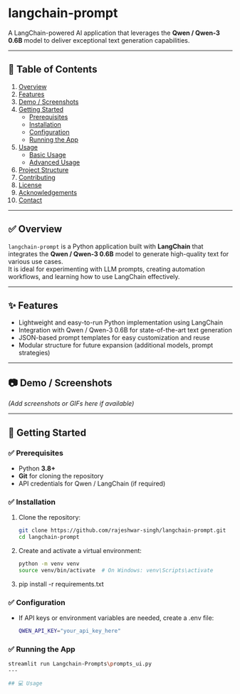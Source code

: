# langchain-prompt

A LangChain-powered AI application that leverages the **Qwen / Qwen-3 0.6B** model to deliver exceptional text generation capabilities.

---

## 📌 Table of Contents

1. [Overview](#overview)  
2. [Features](#features)  
3. [Demo / Screenshots](#demo--screenshots)  
4. [Getting Started](#getting-started)  
   - [Prerequisites](#prerequisites)  
   - [Installation](#installation)  
   - [Configuration](#configuration)  
   - [Running the App](#running-the-app)  
5. [Usage](#usage)  
   - [Basic Usage](#basic-usage)  
   - [Advanced Usage](#advanced-usage)  
6. [Project Structure](#project-structure)  
7. [Contributing](#contributing)  
8. [License](#license)  
9. [Acknowledgements](#acknowledgements)  
10. [Contact](#contact)

---


## ✅ Overview

`langchain-prompt` is a Python application built with **LangChain** that integrates the **Qwen / Qwen-3 0.6B** model to generate high-quality text for various use cases.  
It is ideal for experimenting with LLM prompts, creating automation workflows, and learning how to use LangChain effectively.

---

## ✨ Features

- Lightweight and easy-to-run Python implementation using LangChain  
- Integration with Qwen / Qwen-3 0.6B for state-of-the-art text generation  
- JSON-based prompt templates for easy customization and reuse  
- Modular structure for future expansion (additional models, prompt strategies)

---

## 📷 Demo / Screenshots

*(Add screenshots or GIFs here if available)*

---

## 🚀 Getting Started

### ✅ Prerequisites

- Python **3.8+**  
- **Git** for cloning the repository  
- API credentials for Qwen / LangChain (if required)

### ✅ Installation

1. Clone the repository:

   ```bash
   git clone https://github.com/rajeshwar-singh/langchain-prompt.git
   cd langchain-prompt
   
2. Create and activate a virtual environment:
   ```bash
   python -m venv venv
   source venv/bin/activate  # On Windows: venv\Scripts\activate

3. pip install -r requirements.txt

### ✅ Configuration
- If API keys or environment variables are needed, create a .env file:
   ```bash
   QWEN_API_KEY="your_api_key_here"

### ✅ Running the App
   ```bash
   streamlit run Langchain-Prompts\prompts_ui.py
---

## 💻 Usage


